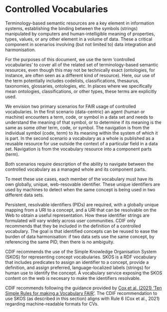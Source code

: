 # Controlled Vocabularies 

Terminology-based semantic resources are a key element in information systems, establishing the binding between the symbols (strings) manipulated by computers and human-intelligible meaning of properties, types, values, or any other element in a volume of data. These a critical component in scenarios involving (but not limited to) data integration and harmonisation.

For the purposes of this document, we use the term ‘controlled vocabularies’ to cover all of the related set of terminology-based semantic resources, even though this may not be technically exact (ontologies, for instance, are often seen as a different kind of resource). Here, our use of the term potentially includes codelists, classifications, thesaurus, taxonomies, glossaries, ontologies, etc. In places where we specifically mean ontologies, classifications, or other types, these terms are explicitly used.
 
We envision two primary scenarios for FAIR usage of controlled vocabularies. In the first scenario (data-centric) an agent (human or machine) encounters a term, code, or symbol in a data set and needs to understand the meaning of that symbol, or to determine if its meaning is the same as some other term, code, or symbol. The navigation is from the individual symbol (code, term) to its meaning within the system of which it is part. 
In the second scenario a vocabulary as a whole is published as a reusable resource for use outside the context of a particular field in a data set. Navigation is from the vocabulary resource into a component parts (term).

Both scenarios require description of the ability to navigate between the controlled vocabulary as a managed whole and its component parts.

To meet these use cases, each member of the vocabulary must have its own globally, unique, web-resovable identifier. These unique identifiers are used by machines to detect when the same concept is being used in two different data sets. 

Persistent, resolvable identifiers (PIDs) are required, with a globally unique mapping from a URI to a concept, and a URI that can be resolvable on the Web to obtain a useful representation. How these identifier strings are formulated will vary widely across user communities. CDIF only recommends that they be included in the definition of a controlled vocabulary.
The goal is that identified concepts can be reused to ease the burden of data harmonisation: if two data sets use the same concept, by referencing the same PID, then there is no ambiguity. 

CDIF recommends the use of the Simple Knowledge Organisation System (SKOS) for representing concept vocabularies.  SKOS is a RDF vocabulary that includes predicates to assign an identifier to a concept,  provide a definition, and assign preferred, language-localized labels (strings) for human use to identify the concept. A vocabulary service exposing the SKOS content on the web is necesary to make the identifiers resolvable. 

CDIF recommends following the guidance provided by [Cox et al. (2021) ‘Ten Simple Rules for making a Vocabulary FAIR’](https://doi.org/10.1371/journal.pcbi.1009041). The CDIF recommendation to use SKOS (as described in this section) aligns with Rule 6 (Cox et al., 2021) regarding machine-readable formats for CVs.